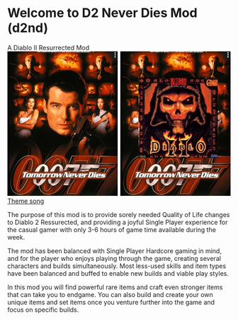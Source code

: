 # Welcome to D2 Never Dies Mod (d2nd)
A Diablo II Resurrected Mod
![d2 never dies](./d2-nd-007.jpg)  
[Theme song](https://www.youtube.com/watch?v=rwDUWnOVf0c)

The purpose of this mod is to provide sorely needed Quality of Life changes to Diablo 2 Ressurected, and providing a joyful Single Player experience for the casual gamer with only 3-6 hours of game time available during the week.

The mod has been balanced with Single Player Hardcore gaming in mind, and for the player who enjoys playing through the game, creating several characters and builds simultaneously. 
Most less-used skills and item types have been balanced and buffed to enable new builds and viable play styles. 

In this mod you will find powerful rare items and craft even stronger items that can take you to endgame. You can also build and create your own unique items and set items once you venture further into the game and focus on specific builds. 
